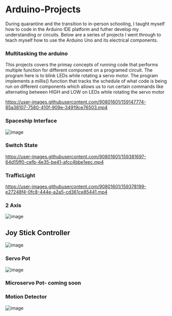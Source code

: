 # Arduino-Projects
 During quarantine and the transition to in-person schooling, I taught myself how to code in the Arduino IDE platform and futher develop my understanding or circuits. Below are a series of projects I went through to teach myself how to use the Arduino Uno and its electrical components. 
 
 ### Multitasking the arduino
 This projects covers the primay concepts of running code that performs multiple function for different component on a programed circuit. The program here is to blink LEDs while rotating a servo motor. The program implements a millis() function that tracks the schedule of what code is being run on different components which allows us to run certain commands like alternating between HIGH and LOW on LEDs while rotating the servo motor

https://user-images.githubusercontent.com/90801601/159147774-85a38107-7580-410f-909e-34919ce76503.mp4
 
 ### Spaceship Interface
 ![image](https://user-images.githubusercontent.com/90801601/159381764-4742e227-558e-4c4b-bba6-3c6c2b878554.png)

 
 ### Switch State
https://user-images.githubusercontent.com/90801601/159381697-64d15ff0-cefb-4e35-be41-afcc4bbe1eec.mp4


 
 ### TrafficLight

https://user-images.githubusercontent.com/90801601/159378199-e27248f4-0fc8-444e-a2a5-cd361ce85441.mp4


 ### 2 Axis
 ![image](https://user-images.githubusercontent.com/90801601/159378957-5b3f2e9a-b600-423e-b01a-b9768e4e9bf4.png)

 ## Joy Stick Controller
 ![image](https://user-images.githubusercontent.com/90801601/159378642-3e1f4000-e2cb-4fab-94a7-bccc351b16f7.png)

 ### Servo Pot
 ![image](https://user-images.githubusercontent.com/90801601/159379097-8e570775-b50d-4407-b958-74e766d2b7b3.png)

 ### Microservo Pot- coming soon
 ### Motion Detector
 ![image](https://user-images.githubusercontent.com/90801601/159379214-584d86ac-c6e0-48a9-b370-ff219610ab7a.png)

 
